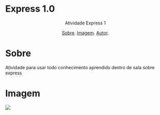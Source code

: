# Express 1.0

<p align="center">Atividade Express 1</p>

<p align="center">
  <a href="#sobre">Sobre</a>.
  <a href="#img">Imagem</a>.
  <a href="#sobre">Autor</a>.
</p>

# Sobre
<p>Atividade para usar todo conhecimento aprendido dentro de sala sobre express</p>



# Imagem
<img src="[[https://ciclovivo.com.br/wp-content/uploads/2018/10/iStock-536613027.jpg](https://imgur.com/a/phbUM3W)](https://imgur.com/DE61ped)">


